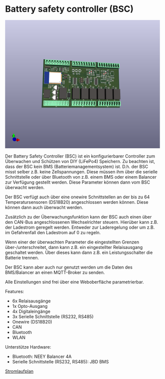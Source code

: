 # Battery safety controller (BSC)


![bsc_pcb_3d](https://github.com/shining-man/bsc_hw/blob/main/img/bsc_3d.png?raw=true)

Der Battery Safety Controller (BSC) ist ein konfigurierbarer Controller zum Überwachen und Schützen von DIY (LiFePo4) Speichern. Zu beachten ist, dass der BSC kein BMS (Batteriemanagementsystem) ist. D.h. der BSC misst selber z.B. keine Zellspannungen. Diese müssen ihm über die serielle Schnittstelle oder über Bluetooth von z.B. einem BMS oder einem Balancer zur Verfügung gestellt werden. Diese Parameter können dann vom BSC überwacht werden.

Der BSC verfügt auch über eine onewire Schnittstellen an der bis zu 64 Temperatursensoren (DS18B20) angeschlossen werden können. Diese können dann auch überwacht werden.

Zusätzlich zu der Überwachungsfunktion kann der BSC auch einen über den CAN-Bus angeschlossenen Wechselrichter steuern. Hierüber kann z.B. der Ladestrom geregelt werden. Entweder zur Laderegelung oder um z.B. im Gefahrenfall den Ladestrom auf 0 zu regeln.

Wenn einer der überwachten Parameter die eingestellten Grenzen über-/unterschreitet, dann kann z.B. ein eingestellter Relaisausgang geschaltet werden. Über dieses kann dann z.B. ein Leistungsschalter die Batterie trennen. 

Der BSC kann aber auch nur genutzt werden um die Daten des BMS/Balancer an einen MQTT-Broker zu senden.

Alle Einstellungen sind frei über eine Weboberfläche parametrierbar.


Features:
* 6x Relaisausgänge
* 1x Opto-Ausgang
* 4x Digitaleingänge 
* 3x Serielle Schnittstelle (RS232, RS485)
* Onewire (DS18B20)
* CAN 
* Bluetooth
* WLAN

Unterstütze Hardware:
* Bluetooth: NEEY Balancer 4A
* Serielle Schnittstelle (RS232, RS485): JBD BMS

[Stromlaufplan](https://github.com/shining-man/bsc_hw/blob/main/circuit.pdf?raw=true "Stromlaufplan")

